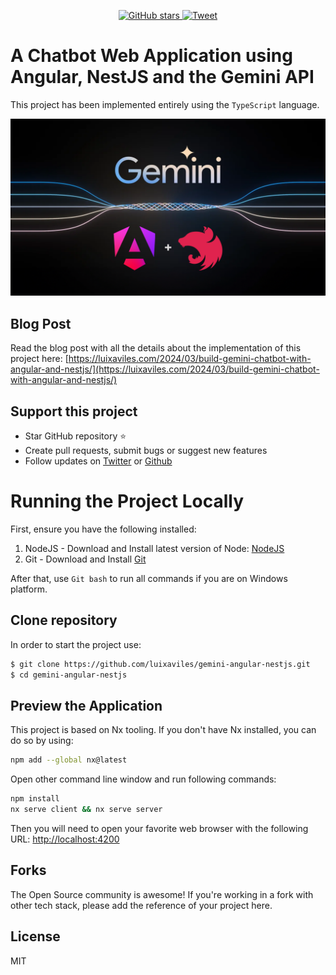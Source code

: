 <p align="center">
    <a href="https://github.com/luixaviles/gemini-angular-nestjs">
        <img src="https://img.shields.io/github/stars/luixaviles/gemini-angular-nestjs.svg?style=social&label=Star" alt="GitHub stars">
    </a>
    <a href="https://clicktotweet.com/0pVg2">
        <img src="https://img.shields.io/twitter/url/https/github.com/luixaviles/gemini-angular-nestjs.svg?style=social" alt="Tweet">
    </a>
</p>

# A Chatbot Web Application using Angular, NestJS and the Gemini API

This project has been implemented entirely using the `TypeScript` language.

<img src="./images/gemini-angular-nestjs.png?raw=true">

## Blog Post
Read the blog post with all the details about the implementation of this project here: [https://luixaviles.com/2024/03/build-gemini-chatbot-with-angular-and-nestjs/](https://luixaviles.com/2024/03/build-gemini-chatbot-with-angular-and-nestjs/)

## Support this project
- Star GitHub repository :star:
- Create pull requests, submit bugs or suggest new features
- Follow updates on [Twitter](https://twitter.com/luixaviles) or [Github](https://github.com/luixaviles)

# Running the Project Locally
First, ensure you have the following installed:

1. NodeJS - Download and Install latest version of Node: [NodeJS](https://nodejs.org)
2. Git - Download and Install [Git](https://git-scm.com)

After that, use `Git bash` to run all commands if you are on Windows platform.

## Clone repository
In order to start the project use:

```bash
$ git clone https://github.com/luixaviles/gemini-angular-nestjs.git
$ cd gemini-angular-nestjs
```

## Preview the Application
This project is based on Nx tooling. If you don't have Nx installed, you can do so by using:

```bash
npm add --global nx@latest
```

Open other command line window and run following commands:

```bash
npm install
nx serve client && nx serve server
```

Then you will need to open your favorite web browser with the following URL: [http://localhost:4200](http://localhost:4200/)

## Forks
The Open Source community is awesome! If you're working in a fork with other tech stack, please add the reference of your project here.


## License
MIT
